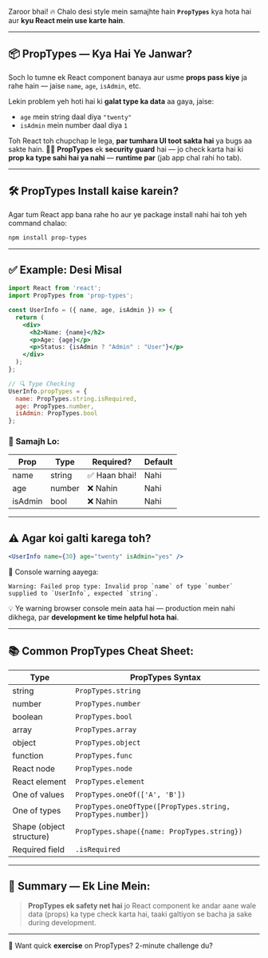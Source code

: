 Zaroor bhai! 🔥
Chalo desi style mein samajhte hain **`PropTypes`** kya hota hai aur **kyu React mein use karte hain**.

---

## 📦 **PropTypes — Kya Hai Ye Janwar?**

Soch lo tumne ek React component banaya aur usme **props pass kiye** ja rahe hain — jaise `name`, `age`, `isAdmin`, etc.

Lekin problem yeh hoti hai ki **galat type ka data** aa gaya, jaise:

* `age` mein string daal diya `"twenty"`
* `isAdmin` mein number daal diya `1`

Toh React toh chupchap le lega, **par tumhara UI toot sakta hai** ya bugs aa sakte hain.
👮‍♂️ **PropTypes** ek **security guard** hai — jo check karta hai ki **prop ka type sahi hai ya nahi** — **runtime par** (jab app chal rahi ho tab).

---

## 🛠️ **PropTypes Install kaise karein?**

Agar tum React app bana rahe ho aur ye package install nahi hai toh yeh command chalao:

```bash
npm install prop-types
```

---

## ✅ **Example: Desi Misal**

```jsx
import React from 'react';
import PropTypes from 'prop-types';

const UserInfo = ({ name, age, isAdmin }) => {
  return (
    <div>
      <h2>Name: {name}</h2>
      <p>Age: {age}</p>
      <p>Status: {isAdmin ? "Admin" : "User"}</p>
    </div>
  );
};

// 🔍 Type Checking
UserInfo.propTypes = {
  name: PropTypes.string.isRequired,
  age: PropTypes.number,
  isAdmin: PropTypes.bool
};
```

### 📌 Samajh Lo:

| Prop    | Type   | Required?    | Default |
| ------- | ------ | ------------ | ------- |
| name    | string | ✅ Haan bhai! | Nahi    |
| age     | number | ❌ Nahin      | Nahi    |
| isAdmin | bool   | ❌ Nahin      | Nahi    |

---

## ⚠️ **Agar koi galti karega toh?**

```jsx
<UserInfo name={30} age="twenty" isAdmin="yes" />
```

🚨 Console warning aayega:

```
Warning: Failed prop type: Invalid prop `name` of type `number` supplied to `UserInfo`, expected `string`.
```

💡 Ye warning browser console mein aata hai — production mein nahi dikhega, par **development ke time helpful hota hai**.

---

## 📚 Common PropTypes Cheat Sheet:

| Type                     | PropTypes Syntax                                            |
| ------------------------ | ----------------------------------------------------------- |
| string                   | `PropTypes.string`                                          |
| number                   | `PropTypes.number`                                          |
| boolean                  | `PropTypes.bool`                                            |
| array                    | `PropTypes.array`                                           |
| object                   | `PropTypes.object`                                          |
| function                 | `PropTypes.func`                                            |
| React node               | `PropTypes.node`                                            |
| React element            | `PropTypes.element`                                         |
| One of values            | `PropTypes.oneOf(['A', 'B'])`                               |
| One of types             | `PropTypes.oneOfType([PropTypes.string, PropTypes.number])` |
| Shape (object structure) | `PropTypes.shape({name: PropTypes.string})`                 |
| Required field           | `.isRequired`                                               |

---

## 🧠 Summary — Ek Line Mein:

> **PropTypes ek safety net hai** jo React component ke andar aane wale data (props) ka type check karta hai, taaki galtiyon se bacha ja sake during development.

---

🧪 Want quick **exercise** on PropTypes? 2-minute challenge du?
